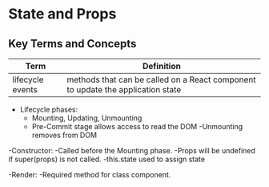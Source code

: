 # State and Props

## Key Terms and Concepts

Term | Definition
----- | -----
lifecycle events | methods that can be called on a React component to update the application state



- Lifecycle phases:
  - Mounting, Updating, Unmounting
  - Pre-Commit stage allows access to read the DOM
  -Unmounting removes from DOM

-Constructor:
  -Called before the Mounting phase.
  -Props will be undefined if super(props) is not called.
  -this.state used to assign state

-Render: 
  -Required method for class component.
